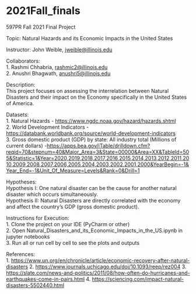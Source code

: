 # 2021Fall_finals
597PR Fall 2021 Final Project

Topic: Natural Hazards and its Economic Impacts in the United States

Instructor: John Weible, jweible@illinois.edu

Collaborators:  
    1. Rashmi Chhabria, rashmic2@illinois.edu  
    2. Anushri Bhagwath, anushri5@illinois.edu  

Description:  
    This project focuses on assessing the interrelation between Natural Disasters
    and their impact on the Economy specifically in the United States of America.

Datasets:  
    1.	Natural Hazards - https://www.ngdc.noaa.gov/hazard/hazards.shtml  
    2.	World Development Indicators - https://databank.worldbank.org/source/world-development-indicators  
    3.	Gross domestic product (GDP) by state: All industry total (Millions of current dollars) -https://apps.bea.gov/iTable/drilldown.cfm?reqid=70&stepnum=40&Major_Area=3&State=00000&Area=XX&TableId=505&Statistic=1&Year=2020,2019,2018,2017,2016,2015,2014,2013,2012,2011,2010,2009,2008,2007,2006,2005,2004,2003,2002,2001,2000&YearBegin=-1&Year_End=-1&Unit_Of_Measure=Levels&Rank=0&Drill=1

Hypotheses:  
    Hypothesis I: One natural disaster can be the cause for another natural disaster
    which occurs simultaneously.  
    Hypothesis II: Natural Disasters are directly correlated with the economy
    and affect the country’s GDP (gross domestic product).  
    
Instructions for Execution:  
    1. Clone the project on your IDE (PyCharm or other)  
    2. Open Natural_Disasters_and_its_Economic_Impacts_in_the_US.ipynb in jupyter notebooks  
    3. Run all or run cell by cell to see the plots and outputs  

References:  
    1. https://www.un.org/en/chronicle/article/economic-recovery-after-natural-disasters
    2. https://www.journals.uchicago.edu/doi/10.1093/reep/rez004
    3. https://slate.com/news-and-politics/2011/08/how-often-do-hurricanes-and-earthquakes-come-in-pairs.html
    4. https://sciencing.com/impact-natural-disasters-5502440.html
 
